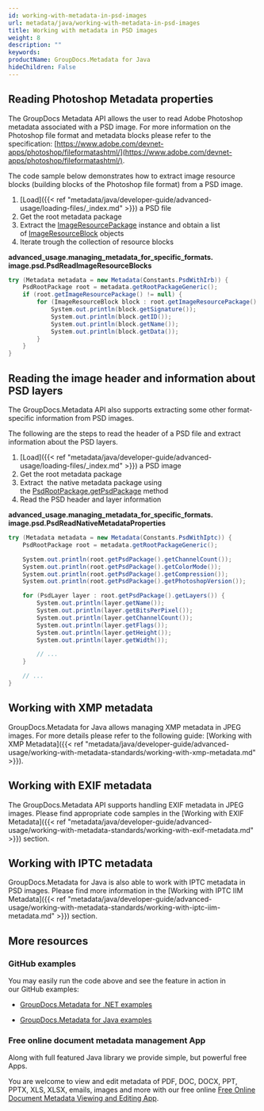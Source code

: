 ```yaml
---
id: working-with-metadata-in-psd-images
url: metadata/java/working-with-metadata-in-psd-images
title: Working with metadata in PSD images
weight: 8
description: ""
keywords: 
productName: GroupDocs.Metadata for Java
hideChildren: False
---
```

## Reading Photoshop Metadata properties

The GroupDocs Metadata API allows the user to read Adobe Photoshop metadata associated with a PSD image. For more information on the Photoshop file format and metadata blocks please refer to the specification: [https://www.adobe.com/devnet-apps/photoshop/fileformatashtml/](https://www.adobe.com/devnet-apps/photoshop/fileformatashtml/).

The code sample below demonstrates how to extract image resource blocks (building blocks of the Photoshop file format) from a PSD image.

1.  [Load]({{< ref "metadata/java/developer-guide/advanced-usage/loading-files/_index.md" >}}) a PSD file
2.  Get the root metadata package
3.  Extract the [ImageResourcePackage](https://reference.groupdocs.com/metadata/java/com.groupdocs.metadata.core/ImageResourcePackage) instance and obtain a list of [ImageResourceBlock](https://reference.groupdocs.com/metadata/java/com.groupdocs.metadata.core/ImageResourceBlock) objects
4.  Iterate trough the collection of resource blocks

**advanced\_usage.managing\_metadata\_for\_specific\_formats.<WBR>image.psd.PsdReadImageResourceBlocks**

```csharp
try (Metadata metadata = new Metadata(Constants.PsdWithIrb)) {
	PsdRootPackage root = metadata.getRootPackageGeneric();
	if (root.getImageResourcePackage() != null) {
		for (ImageResourceBlock block : root.getImageResourcePackage().toList()) {
			System.out.println(block.getSignature());
			System.out.println(block.getID());
			System.out.println(block.getName());
			System.out.println(block.getData());
		}
	}
}
```

## Reading the image header and information about PSD layers

The GroupDocs.Metadata API also supports extracting some other format-specific information from PSD images.

The following are the steps to read the header of a PSD file and extract information about the PSD layers.

1.  [Load]({{< ref "metadata/java/developer-guide/advanced-usage/loading-files/_index.md" >}}) a PSD image
2.  Get the root metadata package
3.  Extract  the native metadata package using the [PsdRootPackage.getPsdPackage](https://reference.groupdocs.com/metadata/java/com.groupdocs.metadata.core/PsdRootPackage#getPsdPackage()) method
4.  Read the PSD header and layer information

**advanced\_usage.managing\_metadata\_for\_specific\_formats.<WBR>image.psd.PsdReadNativeMetadataProperties**

```csharp
try (Metadata metadata = new Metadata(Constants.PsdWithIptc)) {
	PsdRootPackage root = metadata.getRootPackageGeneric();

	System.out.println(root.getPsdPackage().getChannelCount());
	System.out.println(root.getPsdPackage().getColorMode());
	System.out.println(root.getPsdPackage().getCompression());
	System.out.println(root.getPsdPackage().getPhotoshopVersion());

	for (PsdLayer layer : root.getPsdPackage().getLayers()) {
		System.out.println(layer.getName());
		System.out.println(layer.getBitsPerPixel());
		System.out.println(layer.getChannelCount());
		System.out.println(layer.getFlags());
		System.out.println(layer.getHeight());
		System.out.println(layer.getWidth());

		// ...
	}

	// ...
}
```

## Working with XMP metadata

GroupDocs.Metadata for Java allows managing XMP metadata in JPEG images. For more details please refer to the following guide: [Working with XMP Metadata]({{< ref "metadata/java/developer-guide/advanced-usage/working-with-metadata-standards/working-with-xmp-metadata.md" >}}).

## Working with EXIF metadata

The GroupDocs.Metadata API supports handling EXIF metadata in JPEG images. Please find appropriate code samples in the [Working with EXIF Metadata]({{< ref "metadata/java/developer-guide/advanced-usage/working-with-metadata-standards/working-with-exif-metadata.md" >}}) section.

## Working with IPTC metadata

GroupDocs.Metadata for Java is also able to work with IPTC metadata in PSD images. Please find more information in the [Working with IPTC IIM Metadata]({{< ref "metadata/java/developer-guide/advanced-usage/working-with-metadata-standards/working-with-iptc-iim-metadata.md" >}}) section.

## More resources

### GitHub examples

You may easily run the code above and see the feature in action in our GitHub examples:

*   [GroupDocs.Metadata for .NET examples](https://github.com/groupdocs-metadata/GroupDocs.Metadata-for-.NET)
    
*   [GroupDocs.Metadata for Java examples](https://github.com/groupdocs-metadata/GroupDocs.Metadata-for-Java)
    

### Free online document metadata management App

Along with full featured Java library we provide simple, but powerful free Apps.

You are welcome to view and edit metadata of PDF, DOC, DOCX, PPT, PPTX, XLS, XLSX, emails, images and more with our free online [Free Online Document Metadata Viewing and Editing App](https://products.groupdocs.app/metadata).
